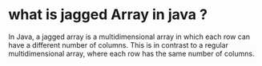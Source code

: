 # what is jagged Array in java ? 

In Java, a jagged array is a multidimensional array in which each row can have a different number of columns. This is in contrast to a regular multidimensional array, where each row has the same number of columns.
